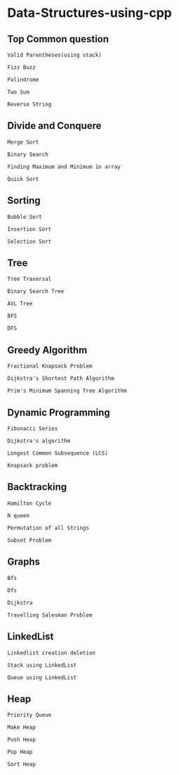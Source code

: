 # Data-Structures-using-cpp

## Top Common question

    Valid Parentheses(using stack)

    Fizz Buzz

    Palindrome

    Two Sum

    Reverse String

## Divide and Conquere

    Merge Sort

    Binary Search

    Finding Maximum and Minimum in array

    Quick Sort
    
## Sorting

    Bubble Sort

    Insertion Sort
    
    Selection Sort
## Tree

    Tree Traversal

    Binary Search Tree

    AVL Tree

    BFS

    DFS

## Greedy Algorithm

    Fractional Knapsack Problem

    Dijkstra's Shortest Path Algorithm

    Prim's Minimum Spanning Tree Algorithm

## Dynamic Programming

    Fibonacci Series

    Dijkstra's algorithm

    Longest Common Subsequence (LCS)

    Knapsack problem

## Backtracking

    Hamilton Cycle

    N queen

    Permutation of all Strings

    Subset Problem

## Graphs

    Bfs

    Dfs

    Dijkstra

    Travelling Salesman Problem

## LinkedList

    Linkedlist creation deletion

    Stack using LinkedList

    Queue using LinkedList

## Heap

    Priority Queue

    Make Heap

    Push Heap
    
    Pop Heap

    Sort Heap